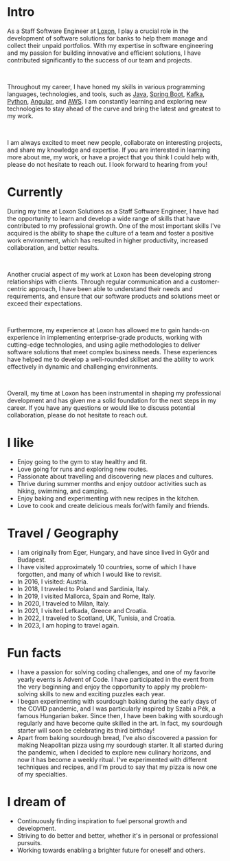 # Intro

As a Staff Software Engineer at [Loxon](https://www.loxon.eu/), I play a crucial role in the development of software solutions for banks to help them
manage and collect their unpaid portfolios. With my expertise in software engineering and my passion for building innovative and efficient solutions,
I have contributed significantly to the success of our team and projects.

<br>

Throughout my career, I have honed my skills in various programming languages, technologies, and tools, such as
[Java](https://www.oracle.com/uk/java/), [Spring Boot](https://spring.io/), [Kafka](https://kafka.apache.org/),
[Python](https://www.python.org/), [Angular](https://angular.io/), and [AWS](https://aws.amazon.com/). I am
constantly learning and exploring new technologies to stay ahead of the curve and bring the latest and greatest to my work.

<br>

I am always excited to meet new people, collaborate on interesting projects, and share my knowledge and expertise. If you are interested in learning
more about me, my work, or have a project that you think I could help with, please do not hesitate to reach out. I look forward to hearing from you!

# Currently

During my time at Loxon Solutions as a Staff Software Engineer, I have had the opportunity to learn and develop a wide range of skills that have
contributed to my professional growth. One of the most important skills I've acquired is the ability to shape the culture of a team and foster a
positive work environment, which has resulted in higher productivity, increased collaboration, and better results.

<br>

Another crucial aspect of my work at Loxon has been developing strong relationships with clients. Through regular communication and a customer-centric
approach, I have been able to understand their needs and requirements, and ensure that our software products and solutions meet or exceed their
expectations.

<br>

Furthermore, my experience at Loxon has allowed me to gain hands-on experience in implementing enterprise-grade products, working with cutting-edge
technologies, and using agile methodologies to deliver software solutions that meet complex business needs. These experiences have helped me to
develop a well-rounded skillset and the ability to work effectively in dynamic and challenging environments.

<br>

Overall, my time at Loxon has been instrumental in shaping my professional development and has given me a solid foundation for the next steps in my
career. If you have any questions or would like to discuss potential collaboration, please do not hesitate to reach out.

# I like

- Enjoy going to the gym to stay healthy and fit.
- Love going for runs and exploring new routes.
- Passionate about travelling and discovering new places and cultures.
- Thrive during summer months and enjoy outdoor activities such as hiking, swimming, and camping.
- Enjoy baking and experimenting with new recipes in the kitchen.
- Love to cook and create delicious meals for/with family and friends.

# Travel / Geography

- I am originally from Eger, Hungary, and have since lived in Győr and Budapest.
- I have visited approximately 10 countries, some of which I have forgotten, and many of which I would like to revisit.
- In 2016, I visited: Austria.
- In 2018, I traveled to Poland and Sardinia, Italy.
- In 2019, I visited Mallorca, Spain and Rome, Italy.
- In 2020, I traveled to Milan, Italy.
- In 2021, I visited Lefkada, Greece and Croatia.
- In 2022, I traveled to Scotland, UK, Tunisia, and Croatia.
- In 2023, I am hoping to travel again.

# Fun facts

- I have a passion for solving coding challenges, and one of my favorite yearly events is Advent of Code. I have participated in the event from the
  very beginning and enjoy the opportunity to apply my problem-solving skills to new and exciting puzzles each year.
- I began experimenting with sourdough baking during the early days of the COVID pandemic, and I was particularly inspired by Szabi a Pék, a famous
  Hungarian baker. Since then, I have been baking with sourdough regularly and have become quite skilled in the art. In fact, my sourdough starter
  will soon be celebrating its third birthday!
- Apart from baking sourdough bread, I've also discovered a passion for making Neapolitan pizza using my sourdough starter. It all started during the
  pandemic, when I decided to explore new culinary horizons, and now it has become a weekly ritual. I've experimented with different techniques and
  recipes, and I'm proud to say that my pizza is now one of my specialties.

# I dream of

- Continuously finding inspiration to fuel personal growth and development.
- Striving to do better and better, whether it's in personal or professional pursuits.
- Working towards enabling a brighter future for oneself and others.
